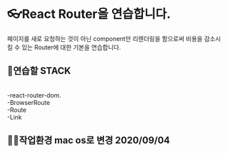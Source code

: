 # 👓React Router을 연습합니다.

페이지를 새로 요청하는 것이 아닌 component만 리렌더링을 함으로써
비용을 감소시킬 수 있는 Router에 대한 기본을 연습합니다.

## 🧨연습할 STACK
<br>-react-router-dom.
<br>-BrowserRoute
<br>-Route
<br>-Link

## 👏🏻작업환경 mac os로 변경 2020/09/04